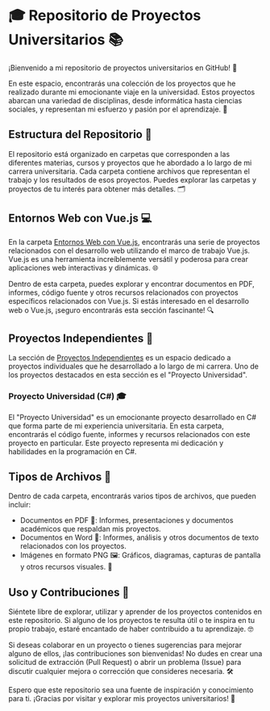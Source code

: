 # 🎓 Repositorio de Proyectos Universitarios 📚

¡Bienvenido a mi repositorio de proyectos universitarios en GitHub! 🚀

En este espacio, encontrarás una colección de los proyectos que he realizado durante mi emocionante viaje en la universidad. Estos proyectos abarcan una variedad de disciplinas, desde informática hasta ciencias sociales, y representan mi esfuerzo y pasión por el aprendizaje. 🎉

## Estructura del Repositorio 📂

El repositorio está organizado en carpetas que corresponden a las diferentes materias, cursos y proyectos que he abordado a lo largo de mi carrera universitaria. Cada carpeta contiene archivos que representan el trabajo y los resultados de esos proyectos. Puedes explorar las carpetas y proyectos de tu interés para obtener más detalles. 🗂️

## Entornos Web con Vue.js 💻

En la carpeta [Entornos Web con Vue.js](https://github.com/Djacamo01/Trabajos-Universidad/tree/main/Entornos%20WEb%20con%20Vue.js), encontrarás una serie de proyectos relacionados con el desarrollo web utilizando el marco de trabajo Vue.js. Vue.js es una herramienta increíblemente versátil y poderosa para crear aplicaciones web interactivas y dinámicas. 🌐

Dentro de esta carpeta, puedes explorar y encontrar documentos en PDF, informes, código fuente y otros recursos relacionados con proyectos específicos relacionados con Vue.js. Si estás interesado en el desarrollo web o Vue.js, ¡seguro encontrarás esta sección fascinante! 🔍

## Proyectos Independientes 🚀

La sección de [Proyectos Independientes](https://github.com/Djacamo01/Trabajos-Universidad/tree/main/proyectos%20independientes) es un espacio dedicado a proyectos individuales que he desarrollado a lo largo de mi carrera. Uno de los proyectos destacados en esta sección es el "Proyecto Universidad".

### Proyecto Universidad (C#) 🎓

El "Proyecto Universidad" es un emocionante proyecto desarrollado en C# que forma parte de mi experiencia universitaria. En esta carpeta, encontrarás el código fuente, informes y recursos relacionados con este proyecto en particular. Este proyecto representa mi dedicación y habilidades en la programación en C#.

## Tipos de Archivos 📄

Dentro de cada carpeta, encontrarás varios tipos de archivos, que pueden incluir:

- Documentos en PDF 📰: Informes, presentaciones y documentos académicos que respaldan mis proyectos.
- Documentos en Word 📝: Informes, análisis y otros documentos de texto relacionados con los proyectos.
- Imágenes en formato PNG 🖼️: Gráficos, diagramas, capturas de pantalla y otros recursos visuales. 📸

## Uso y Contribuciones 🤝

Siéntete libre de explorar, utilizar y aprender de los proyectos contenidos en este repositorio. Si alguno de los proyectos te resulta útil o te inspira en tu propio trabajo, estaré encantado de haber contribuido a tu aprendizaje. 🤓

Si deseas colaborar en un proyecto o tienes sugerencias para mejorar alguno de ellos, ¡las contribuciones son bienvenidas! No dudes en crear una solicitud de extracción (Pull Request) o abrir un problema (Issue) para discutir cualquier mejora o corrección que consideres necesaria. 🛠️

Espero que este repositorio sea una fuente de inspiración y conocimiento para ti. ¡Gracias por visitar y explorar mis proyectos universitarios! 🙌
